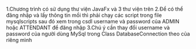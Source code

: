 1.Chương trình có sử dụng thư viện JavaFx và 3 thư viện trên 
2.Để có thể đăng nhập và lấy thông tin mồi thì phải chạy các script trong file mysqlscripts sau đó xem trong csdl username và password của ADMIN hoặc ATTENDANT để đăng nhập
3.Chú ý cần thay đổi username và password của người dùng MySql trong Class DatabaseConnection theo của riêng mình 
